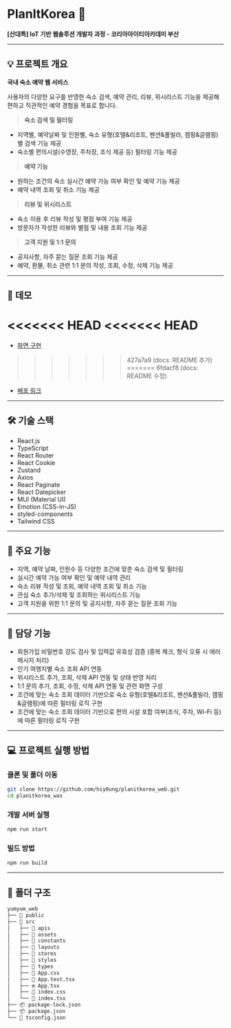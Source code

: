 # PlanItKorea 🏨
**[산대특] IoT 기반 웹솔루션 개발자 과정 - 코리아아이티아카데미 부산**

---

## 💡 프로젝트 개요
**국내 숙소 예약 웹 서비스**

사용자의 다양한 요구를 반영한 숙소 검색, 예약 관리, 리뷰, 위시리스트 기능을 제공해
편하고 직관적인 예약 경험을 목표로 합니다.

> **숙소 검색 및 필터링**
- 지역별, 예약날짜 및 인원별, 숙소 유형(호텔&리조트, 펜션&풀빌라, 캠핑&글램핑)별 검색 기능 제공
- 숙소별 편의시설(수영장, 주차장, 조식 제공 등) 필터링 기능 제공

> **예약 기능**
- 원하는 조건의 숙소 실시간 예약 가능 여부 확인 및 예약 기능 제공
- 예약 내역 조회 및 취소 기능 제공

> **리뷰 및 위시리스트**
- 숙소 이용 후 리뷰 작성 및 평점 부여 기능 제공
- 방문자가 작성한 리뷰와 별점 및 내용 조회 기능 제공

> **고객 지원 및 1:1 문의**
- 공지사항, 자주 묻는 질문 조회 기능 제공
- 예약, 환불, 취소 관련 1:1 문의 작성, 조회, 수정, 삭제 기능 제공

---

## 🔗 데모
<<<<<<< HEAD
<<<<<<< HEAD
=======
- [화면 구현](./public/yumyum_화면구현.png)
>>>>>>> 427a7a9 (docs: README 추가)
=======
>>>>>>> 6fdacf8 (docs: README 수정)
- [배포 링크]()

---

## 🛠️ 기술 스택
- React.js
- TypeScript
- React Router
- React Cookie
- Zustand
- Axios
- React Paginate
- React Datepicker
- MUI (Material UI)
- Emotion (CSS-in-JS)
- styled-components
- Tailwind CSS

---

## 📌 주요 기능
- 지역, 예약 날짜, 인원수 등 다양한 조건에 맞춘 숙소 검색 및 필터링
- 실시간 예약 가능 여부 확인 및 예약 내역 관리
- 숙소 리뷰 작성 및 조회, 예약 내역 조회 및 취소 기능
- 관심 숙소 추가/삭제 및 조회하는 위시리스트 기능
- 고객 지원을 위한 1:1 문의 및 공지사항, 자주 묻는 질문 조회 기능

---

## 📌 담당 기능
- 회원가입 비밀번호 강도 검사 및 입력값 유효성 검증 (중복 체크, 형식 오류 시 에러 메시지 처리)
- 인기 여행지별 숙소 조회 API 연동
- 위시리스트 추가, 조회, 삭제 API 연동 및 상태 반영 처리
- 1:1 문의 추가, 조회, 수정, 삭제 API 연동 및 관련 화면 구성
- 조건에 맞는 숙소 조회 데이터 기반으로 숙소 유형(호텔&리조트, 펜션&풀빌라, 캠핑&글램핑)에 따른 필터링 로직 구현
- 조건에 맞는 숙소 조회 데이터 기반으로 편의 시설 포함 여부(조식, 주차, Wi-Fi 등)에 따른 필터링 로직 구현

---

## 💻 프로젝트 실행 방법
### 클론 및 폴더 이동
```bash
git clone https://github.com/hiy0ung/planitkorea_web.git
cd planitkorea_was
```

### 개발 서버 실행
```bash
npm run start
```

### 빌드 방법
```bash
npm run build
```

---

## 📁 폴더 구조
```md
yumyum_web
├── 📂 public
├── 📂 src
│   ├── 📂 apis
│   ├── 📂 assets
│   ├── 📂 constants
│   ├── 📂 layouts
│   ├── 📂 stores
│   ├── 📂 styles
│   ├── 📂 types
│   ├── 📃 App.css
│   ├── 🧪 App.test.tsx
│   ├── ⚙️ App.tsx
│   ├── 📃 index.css
│   └── 📃 index.tsx
├── 📦 package-lock.json
├── 📦 package.json
└── 🧭 tsconfig.json
```

